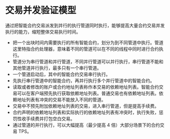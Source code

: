 # 交易并发验证模型

通过把智能合约交易派发到并行的执行管道同时执行，能够提高大量合约交易并发执行的能力，缩短整体交易执行时间。

* 把一个出块时间内需要执行的所有智能合约，划分为到不同管道中执行。管道这里特指合约处理器，意味着不同的管道可以在不同的线程中同时进行合约执行。
* 管道分为串行管道和并行管道，不同并行管道可以并行执行，串行管道不能和其他管道并行执行，最多只有一个串行管道。
* 一个管道启动后，其中的智能合约交易串行执行。
* 先执行串行管道中的智能合约，再并行执行多个并行管道中的智能合约。
* 读取或者修改的账户或合约地址列表称作本交易的依赖地址列表。智能合约交易可以在客户端预先执行获取依赖地址列表。普通交易也有依赖地址列表。依赖地址列表有冲突的交易不能放入不同的管道。
* 交易中不预先附加依赖地址列表的交易，进入串行管道，但是提高手续费。
* 合约声明的依赖地址列表和实际执行的依赖地址列表有冲突时，执行失败，惩罚性收手续费并打包空白交易。
* 通过管道的并行执行，可以大幅提高（最少提高 4 倍）大部分场景下的合约交易 TPS。